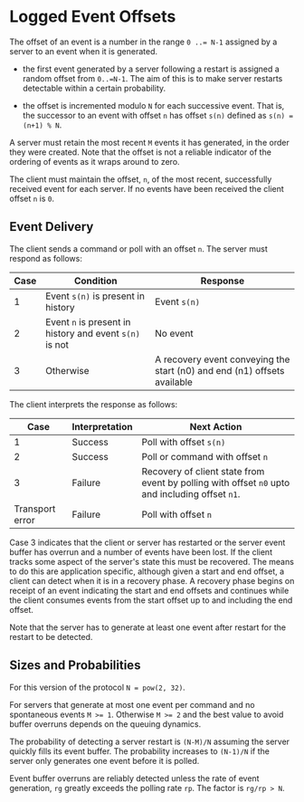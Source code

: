# Logged Event Offsets

The offset of an event is a number in the range `0 ..= N-1`  assigned by a server to an event when it is generated.    

- the first event generated by a server following a restart is assigned a random offset from `0..=N-1`. The aim of this is to make server restarts detectable within a certain probability.

- the offset is incremented modulo `N` for each successive event.  That is, the successor to an event with offset `n` has offset `s(n)` defined as  `s(n) = (n+1) % N`.  

A server must retain the most recent `M` events it has generated, in the order they were created. Note that the offset is not a reliable indicator of the ordering of events as it wraps around to zero.

The client must maintain the offset, `n`, of the most recent, successfully received event for each server.   If no events have been received the client offset `n` is `0`. 

## Event Delivery

The client sends a command or poll with an offset `n`. The server must respond as follows:

Case |Condition |Response
-|-|-
1 |Event `s(n)` is present in history |Event `s(n)` 
2 |Event `n` is present in history and event `s(n)` is not | No event
3 |Otherwise |A recovery event conveying the start (n0) and end (n1) offsets available

The client interprets the response as follows:

Case |Interpretation |Next Action
-|-|-
1 |Success |Poll with offset `s(n)`
2 |Success |Poll or command with offset `n`
3 |Failure |Recovery of client state from event by polling with offset `n0` upto and including offset `n1`.
Transport error |Failure |Poll with offset `n`

Case 3 indicates that the client or server has restarted or the server event buffer has overrun and a number of events have been lost. If the client tracks some aspect of the server's state this must be recovered. The means to do this are application specific, although given a start and end offset, a client can detect when it is in a recovery phase. A recovery
phase begins on receipt of an event indicating the start and end offsets and continues while the client consumes events
from the start offset up to and including the end offset.

Note that the server has to generate at least one event after restart for the restart to be detected.

## Sizes and Probabilities

For this version of the protocol `N = pow(2, 32)`. 

For servers that generate at most one event per command and no spontaneous events `M >= 1`.  Otherwise `M >= 2` and the best value to avoid buffer overruns depends on the queuing dynamics. 

The probability of detecting a server restart is `(N-M)/N` assuming the server quickly fills its event buffer. The probability increases to `(N-1)/N` if the server only generates one event before it is polled.

Event buffer overruns are reliably detected unless the rate of event generation, `rg` greatly exceeds the polling rate `rp`.  The factor is `rg/rp > N`.
